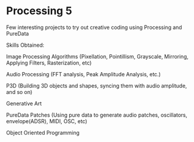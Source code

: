 # Processing 5
Few interesting projects to try out creative coding using Processing and PureData

Skills Obtained:

Image Processing Algorithms (Pixellation, Pointillism, Grayscale, Mirroring, Applying Filters, Rasterization, etc)

Audio Processing (FFT analysis, Peak Amplitude Analysis, etc.)

P3D (Building 3D objects and shapes, syncing them with audio amplitude, and so on)

Generative Art

PureData Patches (Using pure data to generate audio patches, oscillators, envelope(ADSR), MIDI, OSC, etc)

Object Oriented Programming
